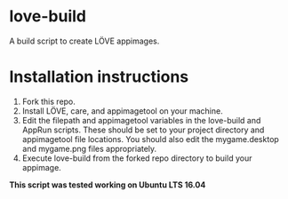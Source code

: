 # love-build
A build script to create LÖVE appimages.

Installation instructions
======
1. Fork this repo.
2. Install LÖVE, care, and appimagetool on your machine.
3. Edit the filepath and appimagetool variables in the love-build and AppRun scripts.
These should be set to your project directory and appimagetool file locations.
You should also edit the mygame.desktop and mygame.png files appropriately.
4. Execute love-build from the forked repo directory to build your appimage.


**This script was tested working on Ubuntu LTS 16.04**
